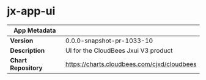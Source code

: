 # jx-app-ui

|App Metadata||
|---|---|
| **Version** | 0.0.0-snapshot-pr-1033-10 |
| **Description** | UI for the CloudBees Jxui V3 product |
| **Chart Repository** | https://charts.cloudbees.com/cjxd/cloudbees |
